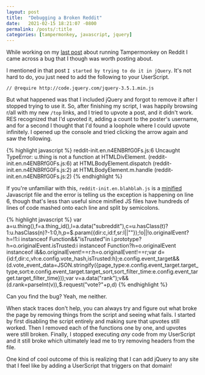 ```yaml
---
layout: post
title:  "Debugging a Broken Reddit"
date:   2021-02-15 18:21:07 -0800
permalink: /posts/:title
categories: [tampermonkey, javascript, jquery]
---
```

While working on my [last post](/posts/tampering-with-reddit) about running Tampermonkey on Reddit I came across a bug that I though was worth posting about.

I mentioned in that post `I started by trying to do it in jQuery`. It's not hard to do, you just need to add the following to your UserScript.

```
// @require http://code.jquery.com/jquery-3.5.1.min.js
```

But what happened was that I included jQuery and forgot to remove it after I stopped trying to use it. 
So, after finishing my script, I was happily browsing r/all with my new `/top` links, and I tried to upvote a post, and it didn't work. 
RES recognized that I'd upvoted it, adding a count to the poster's username, and for a second I thought that I'd found a loophole where I could upvote infinitely. 
I opened up the console and tried clicking the arrow again and saw the following.

{% highlight javascript %}
reddit-init.en.n4ENBRfG0Fs.js:6 Uncaught TypeError: u.thing is not a function
    at HTMLDivElement.<anonymous> (reddit-init.en.n4ENBRfG0Fs.js:6)
    at HTMLBodyElement.dispatch (reddit-init.en.n4ENBRfG0Fs.js:2)
    at HTMLBodyElement.m.handle (reddit-init.en.n4ENBRfG0Fs.js:2)
{% endhighlight %}

If you're unfamiliar with this, `reddit-init.en.blahblah.js` is a [minified](https://www.cloudflare.com/learning/performance/why-minify-javascript-code/) Javascript file and the error is telling us the exception is happening on line 6, though that's less than useful since minified JS files have hundreds of lines of code mashed onto each line and split by semicolons.

{% highlight javascript %}
var a=u.thing(),f=a.thing_id(),l=a.data("subreddit"),c=u.hasClass(t)?1:u.hasClass(n)?-1:0,h,p=$.param({dir:c,id:f,sr:l||""});!o||!o.originalEvent?h=!1:i instanceof Function&&"isTrusted"in i.prototype?h=o.originalEvent.isTrusted:i instanceof Function?h=o.originalEvent instanceof i&&o.originalEvent!==r:h=o.originalEvent!==r;var d={id:f,dir:c,vh:e.config.vote_hash,isTrusted:h};e.config.event_target&&(d.vote_event_data=JSON.stringify({page_type:e.config.event_target.target_type,sort:e.config.event_target.target_sort,sort_filter_time:e.config.event_target.target_filter_time}));var v=a.data("rank");v&&(d.rank=parseInt(v)),$.request("vote?"+p,d)
{% endhighlight %}

Can you find the bug? 
Yeah, me neither. 

When stack traces don't help, you can always try and figure out what broke the page by removing things from the script and seeing what fails. I started by first disabling the script entirely and making sure that upvotes still worked.
Then I removed each of the functions one by one, and upvotes were still broken. 
Finally, I stopped executing _any_ code from my UserScript and it still broke which ultimately lead me to try removing headers from the file.

One kind of cool outcome of this is realizing that I can add jQuery to any site that I feel like by adding a UserScript that triggers on that domain!